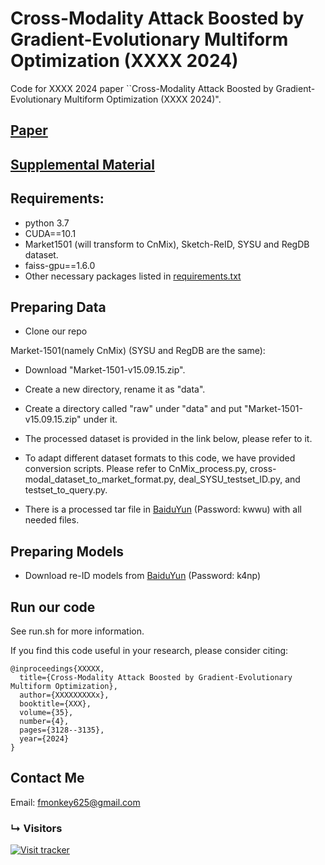 # Cross-Modality Attack Boosted by Gradient-Evolutionary Multiform Optimization (XXXX 2024)

Code for XXXX 2024 paper ``Cross-Modality Attack Boosted by Gradient-Evolutionary Multiform Optimization (XXXX 2024)".


## [Paper](paper/Multiform_attack.pdf)

## [Supplemental Material](paper/Supplementary_Materials.pdf)

## Requirements:
* python 3.7
* CUDA==10.1
* Market1501 (will transform to CnMix), Sketch-ReID, SYSU and RegDB dataset.
* faiss-gpu==1.6.0
* Other necessary packages listed in [requirements.txt](requirements.txt)

## Preparing Data

* Clone our repo

Market-1501(namely CnMix) (SYSU and RegDB are the same):
* Download "Market-1501-v15.09.15.zip".
* Create a new directory, rename it as "data".
* Create a directory called "raw" under "data" and put "Market-1501-v15.09.15.zip" under it.
* The processed dataset is provided in the link below, please refer to it.
* To adapt different dataset formats to this code, we have provided conversion scripts. Please refer to CnMix_process.py, cross-modal_dataset_to_market_format.py, deal_SYSU_testset_ID.py, and testset_to_query.py. 


* There is a processed tar file in [BaiduYun](https://pan.baidu.com/s/1dAMc0HEk_xEBQIJD1JWkPA?pwd=kwwu) (Password: kwwu)  with all needed files.

## Preparing Models

* Download re-ID models from [BaiduYun](https://pan.baidu.com/s/1lGoahWk--y-A008zl01VMQ?pwd=k4np) (Password: k4np)


## Run our code
 
See run.sh for more information.

If you find this code useful in your research, please consider citing:

```
@inproceedings{XXXXX,
  title={Cross-Modality Attack Boosted by Gradient-Evolutionary Multiform Optimization},
  author={XXXXXXXXXx},
  booktitle={XXX},
  volume={35},
  number={4},
  pages={3128--3135},
  year={2024}
}
```

## Contact Me

Email: fmonkey625@gmail.com


### &#8627; Visitors
[![Visit tracker](https://clustrmaps.com/map_v2.png?cl=ffffff&w=896&t=n&d=qhZDbq7oaspXxCEtOOf26QvRB5hBUAAIZKWxHfSRyOs)](https://clustrmaps.com/site/1c4pd)

